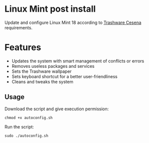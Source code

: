 # Linux Mint post install
Update and configure Linux Mint 18 according to [Trashware Cesena](http://trashwarecesena.it) requirements.

# Features

- Updates the system with smart management of conflicts or errors
- Removes useless packages and services
- Sets the Trashware wallpaper
- Sets keyboard shortcut for a better user-friendliness
- Cleans and tweaks the system

## Usage
Download the script and give execution permission:

`chmod +x autoconfig.sh`

Run the script:

`sudo ./autoconfig.sh`
